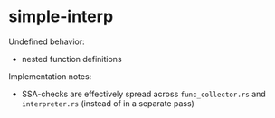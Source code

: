 # simple-interp

Undefined behavior:

- nested function definitions

Implementation notes:

- SSA-checks are effectively spread across `func_collector.rs` and 
  `interpreter.rs` (instead of in a separate pass)
